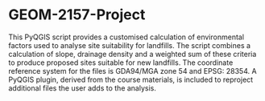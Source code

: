 # GEOM-2157-Project
This PyQGIS script provides a customised calculation of environmental factors used to analyse site suitability for landfills. The script combines a calculation of slope, drainage density and a weighted sum of these criteria to produce proposed sites suitable for new landfills. 
The coordinate reference system for the files is GDA94/MGA zone 54 and EPSG: 28354. A PyQGIS plugin, derived from the course materials, is included to reproject additional files the user adds to the analysis. 
